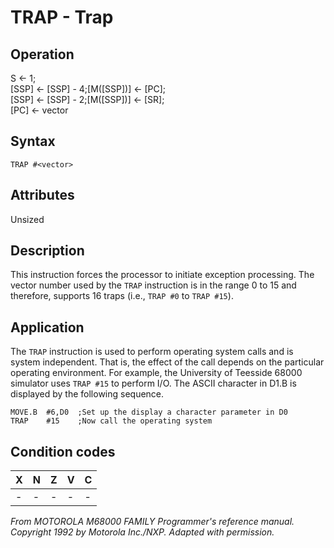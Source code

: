# TRAP - Trap

## Operation
S ← 1;<br/>
[SSP] ← [SSP] - 4;[M([SSP])] ← [PC];<br/>
[SSP] ← [SSP] - 2;[M([SSP])] ← [SR];<br/>
[PC] ← vector

## Syntax
```assembly
TRAP #<vector>
```

## Attributes
Unsized

## Description
This instruction forces the processor to initiate exception processing. The vector number used by the `TRAP` instruction is in the range 0 to 15 and therefore, supports 16 traps (i.e., `TRAP #0` to `TRAP #15`).

## Application
The `TRAP` instruction is used to perform operating system calls and is system independent. That is, the effect of the call depends on the particular operating environment. For example, the University of Teesside 68000 simulator uses `TRAP #15` to perform I/O. The ASCII character in D1.B is displayed by the following sequence.

```assembly
MOVE.B  #6,D0  ;Set up the display a character parameter in D0
TRAP    #15    ;Now call the operating system
```

## Condition codes
|X|N|Z|V|C|
|--|--|--|--|--|
|-|-|-|-|-|

*From MOTOROLA M68000 FAMILY Programmer's reference manual. Copyright 1992 by Motorola Inc./NXP. Adapted with permission.*